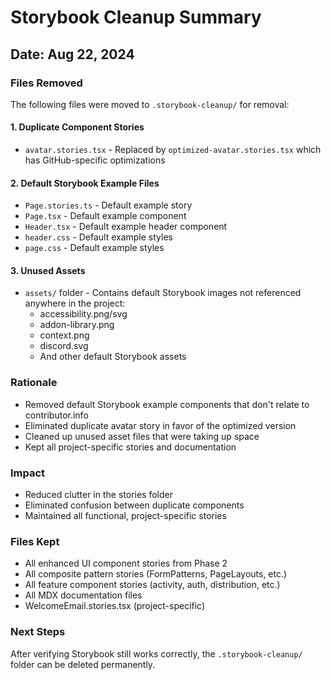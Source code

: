 # Storybook Cleanup Summary

## Date: Aug 22, 2024

### Files Removed
The following files were moved to `.storybook-cleanup/` for removal:

#### 1. Duplicate Component Stories
- `avatar.stories.tsx` - Replaced by `optimized-avatar.stories.tsx` which has GitHub-specific optimizations

#### 2. Default Storybook Example Files
- `Page.stories.ts` - Default example story
- `Page.tsx` - Default example component
- `Header.tsx` - Default example header component  
- `header.css` - Default example styles
- `page.css` - Default example styles

#### 3. Unused Assets
- `assets/` folder - Contains default Storybook images not referenced anywhere in the project:
  - accessibility.png/svg
  - addon-library.png
  - context.png
  - discord.svg
  - And other default Storybook assets

### Rationale
- Removed default Storybook example components that don't relate to contributor.info
- Eliminated duplicate avatar story in favor of the optimized version
- Cleaned up unused asset files that were taking up space
- Kept all project-specific stories and documentation

### Impact
- Reduced clutter in the stories folder
- Eliminated confusion between duplicate components
- Maintained all functional, project-specific stories

### Files Kept
- All enhanced UI component stories from Phase 2
- All composite pattern stories (FormPatterns, PageLayouts, etc.)
- All feature component stories (activity, auth, distribution, etc.)
- All MDX documentation files
- WelcomeEmail.stories.tsx (project-specific)

### Next Steps
After verifying Storybook still works correctly, the `.storybook-cleanup/` folder can be deleted permanently.
